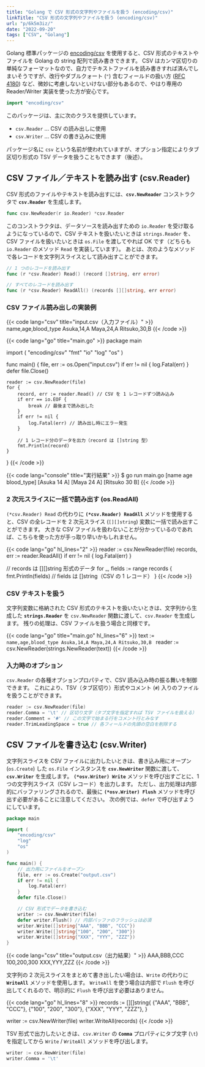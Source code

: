 ```yaml
---
title: "Golang で CSV 形式の文字列やファイルを扱う (encoding/csv)"
linkTitle: "CSV 形式の文字列やファイルを扱う (encoding/csv)"
url: "p/6k5m3iz/"
date: "2022-09-20"
tags: ["CSV", "Golang"]
---
```


Golang 標準パッケージの [encoding/csv](https://pkg.go.dev/encoding/csv) を使用すると、CSV 形式のテキストやファイルを Golang の string 配列で読み書きできます。
CSV はカンマ区切りの単純なフォーマットなので、自力でテキストファイルを読み書きすれば済んでしまいそうですが、改行やダブルクォート (`"`) 含むフィールドの扱い方 ([RFC 4180](https://www.rfc-editor.org/rfc/rfc4180.html)) など、微妙に考慮しないといけない部分もあるので、やはり専用の Reader/Writer 実装を使った方が安心です。

```go
import "encoding/csv"
```

このパッケージは、主に次のクラスを提供しています。

- `csv.Reader` ... CSV の読み出しに使用
- `csv.Writer` ... CSV の書き込みに使用

パッケージ名に `csv` という名前が使われていますが、オプション指定によりタブ区切り形式の TSV データを扱うこともできます（後述）。


CSV ファイル／テキストを読み出す (csv.Reader)
----

CSV 形式のファイルやテキストを読み出すには、__`csv.NewReader`__ コンストラクタで __`csv.Reader`__ を生成します。

```go
func csv.NewReader(r io.Reader) *csv.Reader
```

このコンストラクタは、データソースを読み出すための `io.Reader` を受け取るようになっているので、CSV テキストを扱いたいときは `strings.Reader` を、CSV ファイルを扱いたいときは `os.File` を渡してやれば OK です（どちらも `io.Reader` のメソッド `Read` を実装しています）。
あとは、次のようなメソッドで各レコードを文字列スライスとして読み出すことができます。

```go
// 1 つのレコードを読み出す
func (r *csv.Reader) Read() (record []string, err error)

// すべてのレコードを読み出す
func (r *csv.Reader) ReadAll() (records [][]string, err error)
```

### CSV ファイル読み出しの実装例

{{< code lang="csv" title="input.csv（入力ファイル）" >}}
name,age,blood_type
Asuka,14,A
Maya,24,A
Ritsuko,30,B
{{< /code >}}

{{< code lang="go" title="main.go" >}}
package main

import (
	"encoding/csv"
	"fmt"
	"io"
	"log"
	"os"
)

func main() {
	file, err := os.Open("input.csv")
	if err != nil {
		log.Fatal(err)
	}
	defer file.Close()

	reader := csv.NewReader(file)
	for {
		record, err := reader.Read() // CSV を 1 レコードずつ読み込み
		if err == io.EOF {
			break // 最後まで読み出した
		}
		if err != nil {
			log.Fatal(err) // 読み出し時にエラー発生
		}

		// 1 レコード分のデータを出力（record は []string 型）
		fmt.Println(record)
	}
}
{{< /code >}}

{{< code lang="console" title="実行結果" >}}
$ go run main.go
[name age blood_type]
[Asuka 14 A]
[Maya 24 A]
[Ritsuko 30 B]
{{< /code >}}

### 2 次元スライスに一括で読み出す (os.ReadAll)

`(*csv.Reader) Read` の代わりに __`(*csv.Reader) ReadAll`__ メソッドを使用すると、CSV の全レコードを 2 次元スライス (`[][]string`) 変数に一括で読み出すことができます。
大きな CSV ファイルを扱わないことが分かっているのであれば、こちらを使った方が手っ取り早いかもしれません。

{{< code lang="go" hl_lines="2" >}}
reader := csv.NewReader(file)
records, err := reader.ReadAll()
if err != nil {
	log.Fatal(err)
}

// records は [][]string 形式のデータ
for _, fields := range records {
	fmt.Println(fields) // fields は []string（CSV の 1 レコード）
}
{{< /code >}}

### CSV テキストを扱う

文字列変数に格納された CSV 形式のテキストを扱いたいときは、文字列から生成した __`strings.Reader`__ を `csv.NewReader` 関数に渡して、`csv.Reader` を生成します。
残りの処理は、CSV ファイルを扱う場合と同様です。

{{< code lang="go" title="main.go" hl_lines="6" >}}
text := `name,age,blood_type
Asuka,14,A
Maya,24,A
Ritsuko,30,B
`
reader := csv.NewReader(strings.NewReader(text))
{{< /code >}}

### 入力時のオプション

`csv.Reader` の各種オプションプロパティで、CSV 読み込み時の振る舞いを制御できます。
これにより、TSV（タブ区切り）形式やコメント (`#`) 入りのファイルを扱うことができます。

```go
reader := csv.NewReader(file)
reader.Comma = '\t' // 区切り文字（タブ文字を指定すれば TSV ファイルを扱える）
reader.Comment = '#' // この文字で始まる行をコメント行とみなす
reader.TrimLeadingSpace = true // 各フィールドの先頭の空白を削除する
```


CSV ファイルを書き込む (csv.Writer)
----

文字列スライスを CSV ファイルに出力したいときは、書き込み用にオープン (`os.Create`) した `os.File` インスタンスを __`csv.NewWriter`__ 関数に渡して、__`csv.Writer`__ を生成します。
__`(*osv.Writer) Write`__ メソッドを呼び出すごとに、1 つの文字列スライス（CSV レコード）を出力します。
ただし、出力処理は内部的にバッファリングされるので、最後に __`(*osv.Writer) Flush`__ メソッドを呼び出す必要があることに注意してください。
次の例では、`defer` で呼び出すようにしています。

```go
package main

import (
	"encoding/csv"
	"log"
	"os"
)

func main() {
	// 出力用にファイルをオープン
	file, err := os.Create("output.csv")
	if err != nil {
		log.Fatal(err)
	}
	defer file.Close()

	// CSV 形式でデータを書き込む
	writer := csv.NewWriter(file)
	defer writer.Flush() // 内部バッファのフラッシュは必須
	writer.Write([]string{"AAA", "BBB", "CCC"})
	writer.Write([]string{"100", "200", "300"})
	writer.Write([]string{"XXX", "YYY", "ZZZ"})
}
```

{{< code lang="csv" title="output.csv（出力結果）" >}}
AAA,BBB,CCC
100,200,300
XXX,YYY,ZZZ
{{< /code >}}

文字列の 2 次元スライスをまとめて書き出したい場合は、`Write` の代わりに __`WriteAll`__ メソッドを使用します。
`WriteAll` を使う場合は内部で `Flush` を呼び出してくれるので、明示的に `Flush` を呼び出す必要はありません。

{{< code lang="go" hl_lines="8" >}}
records := [][]string{
	{"AAA", "BBB", "CCC"},
	{"100", "200", "300"},
	{"XXX", "YYY", "ZZZ"},
}

writer := csv.NewWriter(file)
writer.WriteAll(records)
{{< /code >}}

TSV 形式で出力したいときは、`csv.Writer` の __`Comma`__ プロパティにタブ文字 (`\t`) を指定してから `Write` / `WriteAll` メソッドを呼び出します。

```go
writer := csv.NewWriter(file)
writer.Comma = '\t'
```

